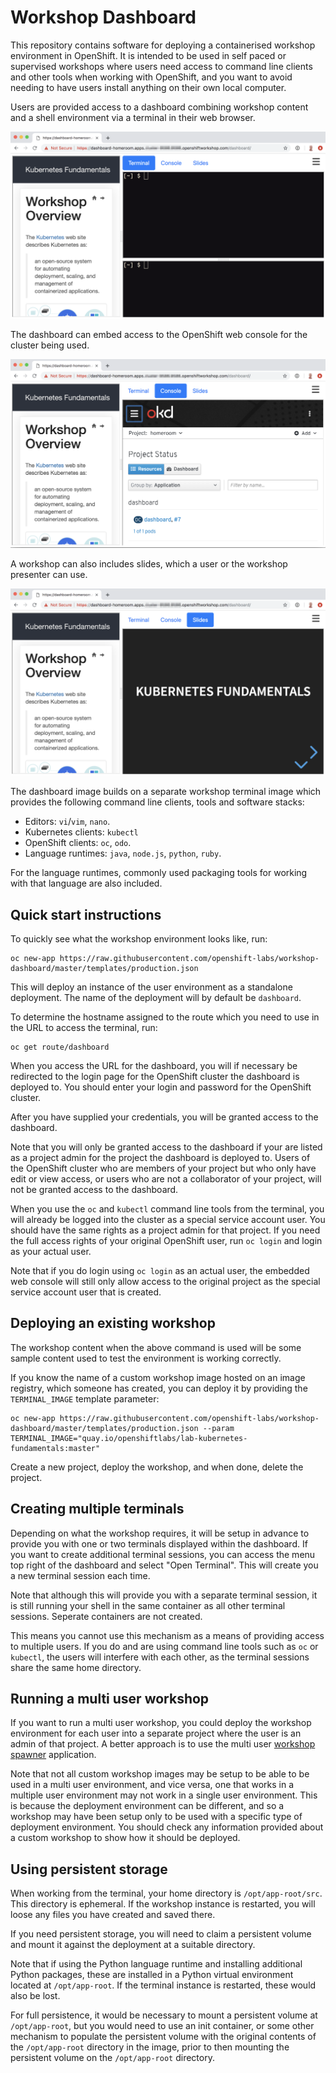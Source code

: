 Workshop Dashboard
==================

This repository contains software for deploying a containerised workshop environment in OpenShift. It is intended to be used in self paced or supervised workshops where users need access to command line clients and other tools when working with OpenShift, and you want to avoid needing to have users install anything on their own local computer.

Users are provided access to a dashboard combining workshop content and a shell environment via a terminal in their web browser.

![](terminal.png)

The dashboard can embed access to the OpenShift web console for the cluster being used.

![](console.png)

A workshop can also includes slides, which a user or the workshop presenter can use.

![](slides.png)

The dashboard image builds on a separate workshop terminal image which provides the following command line clients, tools and software stacks:

* Editors: ``vi``/``vim``, ``nano``.
* Kubernetes clients: ``kubectl``
* OpenShift clients: ``oc``, ``odo``.
* Language runtimes: ``java``, ``node.js``, ``python``, ``ruby``.

For the language runtimes, commonly used packaging tools for working with that language are also included.

Quick start instructions
------------------------

To quickly see what the workshop environment looks like, run:

```
oc new-app https://raw.githubusercontent.com/openshift-labs/workshop-dashboard/master/templates/production.json
```

This will deploy an instance of the user environment as a standalone deployment. The name of the deployment will by default be ``dashboard``.

To determine the hostname assigned to the route which you need to use in the URL to access the terminal, run:

```
oc get route/dashboard
```

When you access the URL for the dashboard, you will if necessary be redirected to the login page for the OpenShift cluster the dashboard is deployed to. You should enter your login and password for the OpenShift cluster.

After you have supplied your credentials, you will be granted access to the dashboard.

Note that you will only be granted access to the dashboard if your are listed as a project admin for the project the dashboard is deployed to. Users of the OpenShift cluster who are members of your project but who only have edit or view access, or users who are not a collaborator of your project, will not be granted access to the dashboard.

When you use the ``oc`` and ``kubectl`` command line tools from the terminal, you will already be logged into the cluster as a special service account user. You should have the same rights as a project admin for that project. If you need the full access rights of your original OpenShift user, run ``oc login`` and login as your actual user.

Note that if you do login using ``oc login`` as an actual user, the embedded web console will still only allow access to the original project as the special service account user that is created.

Deploying an existing workshop
------------------------------

The workshop content when the above command is used will be some sample content used to test the environment is working correctly.

If you know the name of a custom workshop image hosted on an image registry, which someone has created, you can deploy it by providing the ``TERMINAL_IMAGE`` template parameter:

```
oc new-app https://raw.githubusercontent.com/openshift-labs/workshop-dashboard/master/templates/production.json --param TERMINAL_IMAGE="quay.io/openshiftlabs/lab-kubernetes-fundamentals:master"
```

Create a new project, deploy the workshop, and when done, delete the project.

Creating multiple terminals
---------------------------

Depending on what the workshop requires, it will be setup in advance to provide you with one or two terminals displayed within the dashboard. If you want to create additional terminal sessions, you can access the menu top right of the dashboard and select "Open Terminal". This will create you a new terminal session each time.

Note that although this will provide you with a separate terminal session, it is still running your shell in the same container as all other terminal sessions. Seperate containers are not created.

This means you cannot use this mechanism as a means of providing access to multiple users. If you do and are using command line tools such as ``oc`` or ``kubectl``, the users will interfere with each other, as the terminal sessions share the same home directory.

Running a multi user workshop
-----------------------------

If you want to run a multi user workshop, you could deploy the workshop environment for each user into a separate project where the user is an admin of that project. A better approach is to use the multi user [workshop spawner](https://github.com/openshift-labs/workshop-jupyterhub) application.

Note that not all custom workshop images may be setup to be able to be used in a multi user environment, and vice versa, one that works in a multiple user environment may not work in a single user environment. This is because the deployment environment can be different, and so a workshop may have been setup only to be used with a specific type of deployment environment. You should check any information provided about a custom workshop to show how it should be deployed.

Using persistent storage
------------------------

When working from the terminal, your home directory is ``/opt/app-root/src``. This directory is ephemeral. If the workshop instance is restarted, you will loose any files you have created and saved there.

If you need persistent storage, you will need to claim a persistent volume and mount it against the deployment at a suitable directory.

Note that if using the Python language runtime and installing additional Python packages, these are installed in a Python virtual environment located at ``/opt/app-root``. If the terminal instance is restarted, these would also be lost.

For full persistence, it would be necessary to mount a persistent volume at ``/opt/app-root``, but you would need to use an init container, or some other mechanism to populate the persistent volume with the original contents of the ``/opt/app-root`` directory in the image, prior to then mounting the persistent volume on the ``/opt/app-root`` directory.
